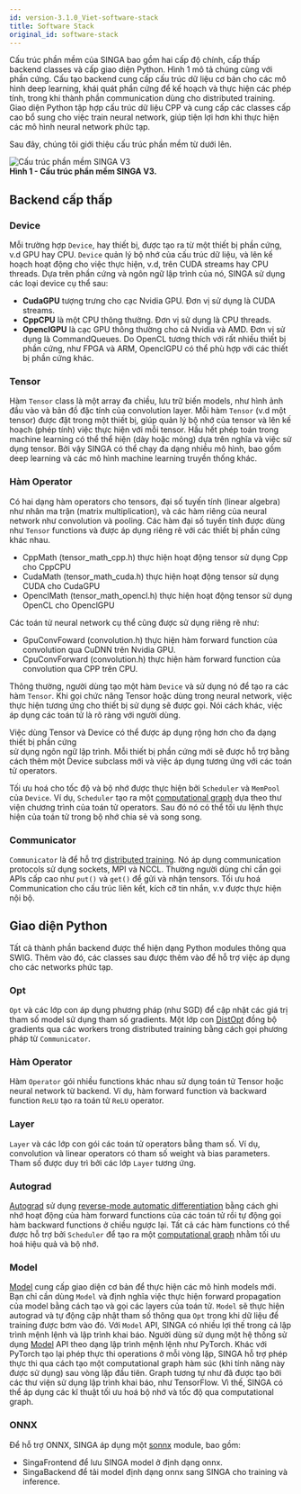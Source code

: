 ```yaml
---
id: version-3.1.0_Viet-software-stack
title: Software Stack
original_id: software-stack
---
```


<!--- Licensed to the Apache Software Foundation (ASF) under one or more contributor license agreements.  See the NOTICE file distributed with this work for additional information regarding copyright ownership.  The ASF licenses this file to you under the Apache License, Version 2.0 (the "License"); you may not use this file except in compliance with the License.  You may obtain a copy of the License at http://www.apache.org/licenses/LICENSE-2.0 Unless required by applicable law or agreed to in writing, software distributed under the License is distributed on an "AS IS" BASIS, WITHOUT WARRANTIES OR CONDITIONS OF ANY KIND, either express or implied.  See the License for the specific language governing permissions and limitations under the License.  -->

Cấu trúc phần mềm của SINGA bao gồm hai cấp độ chính, cấp thấp backend classes
và cấp giao diện Python. Hình 1 mô tả chúng cùng với phần cứng. Cấu tạo backend
cung cấp cấu trúc dữ liệu cơ bản cho các mô hình deep learning, khái quát phần
cứng để kế hoạch và thực hiện các phép tính, trong khi thành phần communication
dùng cho distributed training. Giao diện Python tập hợp cấu trúc dữ liệu CPP và
cung cấp các classes cấp cao bổ sung cho việc train neural network, giúp tiện
lợi hơn khi thực hiện các mô hình neural network phức tạp.

Sau đây, chúng tôi giới thiệu cấu trúc phần mềm từ dưới lên.

![Cấu trúc phần mềm SINGA V3](assets/singav3.1-sw.png) <br/> **Hình 1 - Cấu trúc
phần mềm SINGA V3.**

## Backend cấp thấp

### Device

Mỗi trường hợp `Device`, hay thiết bị, được tạo ra từ một thiết bị phần cứng,
v.d GPU hay CPU. `Device` quản lý bộ nhớ của cấu trúc dữ liệu, và lên kế hoạch
hoạt động cho việc thực hiện, v.d, trên CUDA streams hay CPU threads. Dựa trên
phần cứng và ngôn ngữ lập trình của nó, SINGA sử dụng các loại device cụ thể
sau:

- **CudaGPU** tượng trưng cho cạc Nvidia GPU. Đơn vị sử dụng là CUDA streams.
- **CppCPU** là một CPU thông thường. Đơn vị sử dụng là CPU threads.
- **OpenclGPU** là cạc GPU thông thường cho cả Nvidia và AMD. Đơn vị sử dụng là
  CommandQueues. Do OpenCL tương thích với rất nhiều thiết bị phần cứng, như
  FPGA và ARM, OpenclGPU có thể phù hợp với các thiết bị phần cứng khác.

### Tensor

Hàm `Tensor` class là một array đa chiều, lưu trữ biến models, như hình ảnh đầu
vào và bản đồ đặc tính của convolution layer. Mỗi hàm `Tensor` (v.d một tensor)
được đặt trong một thiết bị, giúp quản lý bộ nhớ của tensor và lên kế hoạch
(phép tính) việc thực hiện với mỗi tensor. Hầu hết phép toán trong machine
learning có thể thể hiện (dày hoặc mỏng) dựa trên nghĩa và việc sử dụng tensor.
Bởi vậy SINGA có thể chạy đa dạng nhiều mô hình, bao gồm deep learning và các mô
hình machine learning truyền thống khác.

### Hàm Operator

Có hai dạng hàm operators cho tensors, đại số tuyến tính (linear algebra) như
nhân ma trận (matrix multiplication), và các hàm riêng của neural network như
convolution và pooling. Các hàm đại số tuyến tính được dùng như `Tensor`
functions và được áp dụng riêng rẽ với các thiết bị phần cứng khác nhau.

- CppMath (tensor_math_cpp.h) thực hiện hoạt động tensor sử dụng Cpp cho CppCPU
- CudaMath (tensor_math_cuda.h) thực hiện hoạt động tensor sử dụng CUDA cho
  CudaGPU
- OpenclMath (tensor_math_opencl.h) thực hiện hoạt động tensor sử dụng OpenCL
  cho OpenclGPU

Các toán tử neural network cụ thể cũng được sử dụng riêng rẽ như:

- GpuConvFoward (convolution.h) thực hiện hàm forward function của convolution
  qua CuDNN trên Nvidia GPU.
- CpuConvForward (convolution.h) thực hiện hàm forward function của convolution
  qua CPP trên CPU.

Thông thường, người dùng tạo một hàm `Device` và sử dụng nó để tạo ra các hàm
`Tensor`. Khi gọi chức năng Tensor hoặc dùng trong neural network, việc thực
hiện tương ứng cho thiết bị sử dụng sẽ được gọi. Nói cách khác, việc áp dụng các
toán tử là rõ ràng với người dùng.

Việc dùng Tensor và Device có thể được áp dụng rộng hơn cho đa dạng thiết bị
phần cứng  
sử dụng ngôn ngữ lập trình. Mỗi thiết bị phần cứng mới sẽ được hỗ trợ bằng cách
thêm một Device subclass mới và việc áp dụng tương ứng với các toán tử
operators.

Tối ưu hoá cho tốc độ và bộ nhớ được thực hiện bởi `Scheduler` và `MemPool` của
`Device`. Ví dụ, `Scheduler` tạo ra một [computational graph](./graph) dựa theo
thư viện chương trình của toán tử operators. Sau đó nó có thể tối ưu lệnh thực
hiện của toán tử trong bộ nhớ chia sẻ và song song.

### Communicator

`Communicator` là để hỗ trợ [distributed training](./dist-train). Nó áp dụng
communication protocols sử dụng sockets, MPI và NCCL. Thường người dùng chỉ cần
gọi APIs cấp cao như `put()` và `get()` để gửi và nhận tensors. Tối ưu hoá
Communication cho cấu trúc liên kết, kích cỡ tin nhắn, v.v được thực hiện nội
bộ.

## Giao diện Python

Tất cả thành phần backend được thể hiện dạng Python modules thông qua SWIG. Thêm
vào đó, các classes sau được thêm vào để hỗ trợ việc áp dụng cho các networks
phức tạp.

### Opt

`Opt` và các lớp con áp dụng phương pháp (như SGD) để cập nhật các giá trị tham
số model sử dụng tham số gradients. Một lớp con [DistOpt](./dist-train) đồng bộ
gradients qua các workers trong distributed training bằng cách gọi phương pháp
từ `Communicator`.

### Hàm Operator

Hàm `Operator` gói nhiều functions khác nhau sử dụng toán tử Tensor hoặc neural
network từ backend. Ví dụ, hàm forward function và backward function `ReLU` tạo
ra toán tử `ReLU` operator.

### Layer

`Layer` và các lớp con gói các toán tử operators bằng tham số. Ví dụ,
convolution và linear operators có tham số weight và bias parameters. Tham số
được duy trì bởi các lớp `Layer` tương ứng.

### Autograd

[Autograd](./autograd) sử dụng
[reverse-mode automatic differentiation](https://rufflewind.com/2016-12-30/reverse-mode-automatic-differentiation)
bằng cách ghi nhớ hoạt động của hàm forward functions của các toán tử rồi tự
động gọi hàm backward functions ở chiều ngược lại. Tất cả các hàm functions có
thể được hỗ trợ bởi `Scheduler` để tạo ra một [computational graph](./graph)
nhằm tối ưu hoá hiệu quả và bộ nhớ.

### Model

[Model](./graph) cung cấp giao diện cơ bản để thực hiện các mô hình models mới.
Bạn chỉ cần dùng `Model` và định nghĩa việc thực hiện forward propagation của
model bằng cách tạo và gọi các layers của toán tử. `Model` sẽ thực hiện autograd
và tự động cập nhật tham số thông qua `Opt` trong khi dữ liệu để training được
bơm vào đó. Với `Model` API, SINGA có nhiều lợi thế trong cả lập trình mệnh lệnh
và lập trình khai báo. Người dùng sử dụng một hệ thống sử dụng [Model](./graph)
API theo dạng lập trình mệnh lệnh như PyTorch. Khác với PyTorch tạo lại phép
thực thi operations ở mỗi vòng lặp, SINGA hỗ trợ phép thực thi qua cách tạo một
computational graph hàm súc (khi tính năng này được sử dụng) sau vòng lặp đầu
tiên. Graph tương tự như đã được tạo bởi các thư viện sử dụng lập trình khai
báo, như TensorFlow. Vì thế, SINGA có thể áp dụng các kĩ thuật tối ưu hoá bộ nhớ
và tốc độ qua computational graph.

### ONNX

Để hỗ trợ ONNX, SINGA áp dụng một [sonnx](./onnx) module, bao gồm:

- SingaFrontend để lưu SINGA model ở định dạng onnx.
- SingaBackend để tải model định dạng onnx sang SINGA cho training và inference.
